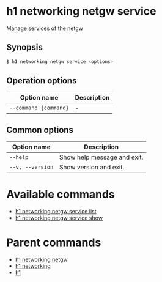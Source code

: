 
# h1 networking netgw service

Manage services of the netgw

## Synopsis

```bash
$ h1 networking netgw service <options>
```

## Operation options

| Option name               | Description |
| ------------------------- | ----------- |
| ```--command {command}``` | -           |

## Common options

| Option name          | Description                 |
| -------------------- | --------------------------- |
| ```--help```         | Show help message and exit. |
| ```--v, --version``` | Show version and exit.      |

# Available commands

* [h1 networking netgw service list](./list/README.md)
* [h1 networking netgw service show](./show/README.md)

# Parent commands

* [h1 networking netgw](./../README.md)
* [h1 networking](./../../README.md)
* [h1](./../../../README.md)
